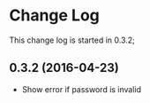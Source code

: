 # Change Log
This change log is started in 0.3.2;

## 0.3.2 (2016-04-23)
- Show error if password is invalid